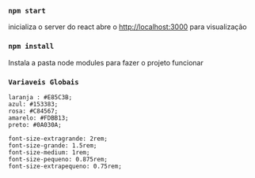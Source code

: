 
### `npm start`

inicializa o server do react
abre o [http://localhost:3000](http://localhost:3000) para visualização

### `npm install`

Instala a pasta node modules para fazer o projeto funcionar

### `Variaveis Globais`

    laranja : #E85C3B;
    azul: #153383;
    rosa: #C84567;
    amarelo: #FDBB13;
    preto: #0A030A;

    font-size-extragrande: 2rem;  
    font-size-grande: 1.5rem;
    font-size-medium: 1rem;   
    font-size-pequeno: 0.875rem; 
    font-size-extrapequeno: 0.75rem; 
